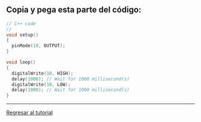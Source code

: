 ## Copia y pega esta parte del código:

```cpp
// C++ code
//
void setup()
{
  pinMode(10, OUTPUT);
}

void loop()
{
  digitalWrite(10, HIGH);
  delay(1000); // Wait for 1000 millisecond(s)
  digitalWrite(10, LOW);
  delay(1000); // Wait for 1000 millisecond(s)
}
```
____
[Regresar al tutorial](#)